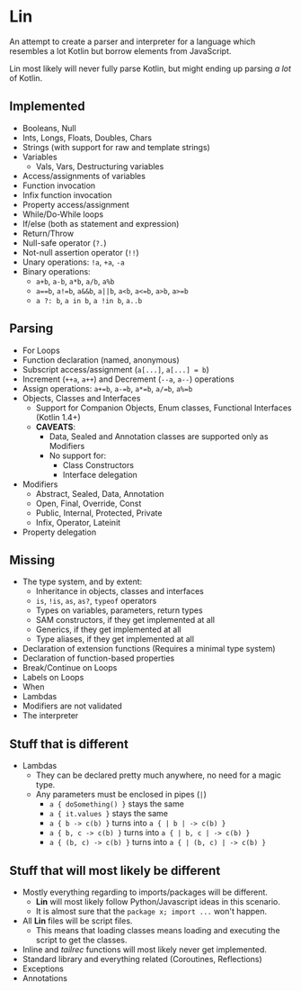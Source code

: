 # Lin

An attempt to create a parser and interpreter for a language which resembles a lot Kotlin but borrow elements from JavaScript.

Lin most likely will never fully parse Kotlin, but might ending up parsing _a lot_ of Kotlin.

## Implemented

- Booleans, Null
- Ints, Longs, Floats, Doubles, Chars
- Strings (with support for raw and template strings)
- Variables
    - Vals, Vars, Destructuring variables
- Access/assignments of variables
- Function invocation
- Infix function invocation
- Property access/assignment
- While/Do-While loops
- If/else (both as statement and expression)
- Return/Throw
- Null-safe operator (`?.`)
- Not-null assertion operator (`!!`)
- Unary operations: `!a`, `+a`, `-a`
- Binary operations:
    - `a+b`, `a-b`, `a*b`, `a/b`, `a%b`
    - `a==b`, `a!=b`, `a&&b`, `a||b`, `a<b`, `a<=b`, `a>b`, `a>=b`
    - `a ?: b`, `a in b`, `a !in b`, `a..b`

## Parsing

- For Loops
- Function declaration (named, anonymous)
- Subscript access/assignment (`a[...]`, `a[...] = b`)
- Increment (`++a`, `a++`) and Decrement (`--a`, `a--`) operations
- Assign operations: `a+=b`, `a-=b`, `a*=b`, `a/=b`, `a%=b`
- Objects, Classes and Interfaces
    - Support for Companion Objects, Enum classes, Functional Interfaces (Kotlin 1.4+)
    - **CAVEATS**:
        - Data, Sealed and Annotation classes are supported only as Modifiers
        - No support for:
            - Class Constructors
            - Interface delegation
- Modifiers 
    - Abstract, Sealed, Data, Annotation
    - Open, Final, Override, Const
    - Public, Internal, Protected, Private
    - Infix, Operator, Lateinit
- Property delegation

## Missing

- The type system, and by extent:
    - Inheritance in objects, classes and interfaces
    - `is`, `!is`, `as`, `as?`, `typeof` operators
    - Types on variables, parameters, return types
    - SAM constructors, if they get implemented at all
    - Generics, if they get implemented at all
    - Type aliases, if they get implemented at all
- Declaration of extension functions (Requires a minimal type system)
- Declaration of function-based properties
- Break/Continue on Loops
- Labels on Loops
- When
- Lambdas
- Modifiers are not validated
- The interpreter

## Stuff that is different
- Lambdas
    - They can be declared pretty much anywhere, no need for a magic type.
    - Any parameters must be enclosed in pipes (`|`)
        - `a { doSomething() }` stays the same
        - `a { it.values }` stays the same
        - `a { b -> c(b) }` turns into `a { | b | -> c(b) }`
        - `a { b, c -> c(b) }` turns into `a { | b, c | -> c(b) }`
        - `a { (b, c) -> c(b) }` turns into `a { | (b, c) | -> c(b) }`

## Stuff that will most likely be different

- Mostly everything regarding to imports/packages will be different.
    - **Lin** will most likely follow Python/Javascript ideas in this scenario.
    - It is almost sure that the `package x; import ...` won't happen.
- All **Lin** files will be script files.
    - This means that loading classes means loading and executing the script to get the classes.
- Inline and _tailrec_ functions will most likely never get implemented.
- Standard library and everything related (Coroutines, Reflections)
- Exceptions
- Annotations
